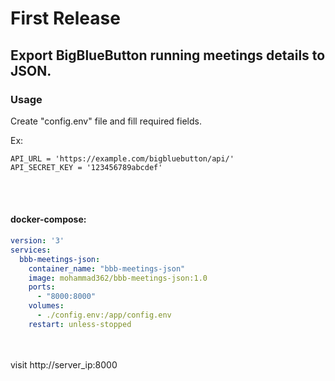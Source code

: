 # First Release

## Export BigBlueButton running meetings details to JSON.

### Usage

Create "config.env" file and fill required fields.  

Ex:  
```
API_URL = 'https://example.com/bigbluebutton/api/'  
API_SECRET_KEY = '123456789abcdef'  
```
<br /><br />
#### docker-compose:
```yaml
version: '3' 
services: 
  bbb-meetings-json:
    container_name: "bbb-meetings-json"
    image: mohammad362/bbb-meetings-json:1.0
    ports:
      - "8000:8000"
    volumes:
      - ./config.env:/app/config.env
    restart: unless-stopped
```
<br /><br />
visit http://server_ip:8000
